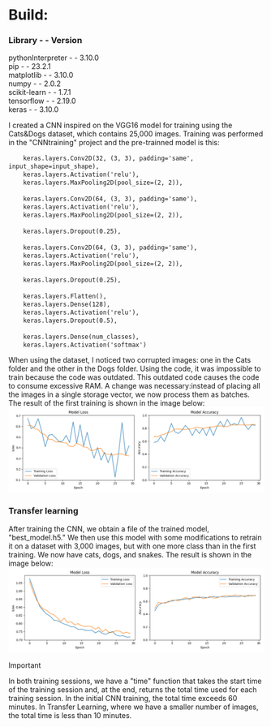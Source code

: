 # Build:

### Library - - Version ###

pythonInterpreter - - 3.10.0<br/>
pip - - 23.2.1<br/>
matplotlib - - 3.10.0<br/>
numpy - - 2.0.2<br/>
scikit-learn - - 1.7.1<br/>
tensorflow - - 2.19.0<br/>
keras - - 3.10.0<br/>


I created a CNN inspired on the VGG16 model for training using the Cats&Dogs dataset, which contains 25,000 images. Training was performed in the "CNNtraining" project
and the pre-trainned model is this:

````
    keras.layers.Conv2D(32, (3, 3), padding='same', input_shape=input_shape),
    keras.layers.Activation('relu'),
    keras.layers.MaxPooling2D(pool_size=(2, 2)),

    keras.layers.Conv2D(64, (3, 3), padding='same'),
    keras.layers.Activation('relu'),
    keras.layers.MaxPooling2D(pool_size=(2, 2)),

    keras.layers.Dropout(0.25),

    keras.layers.Conv2D(64, (3, 3), padding='same'),
    keras.layers.Activation('relu'),
    keras.layers.MaxPooling2D(pool_size=(2, 2)),

    keras.layers.Dropout(0.25),

    keras.layers.Flatten(),
    keras.layers.Dense(128),
    keras.layers.Activation('relu'),
    keras.layers.Dropout(0.5),

    keras.layers.Dense(num_classes),
    keras.layers.Activation('softmax')
````

When using the dataset, I noticed two corrupted images: one in the Cats folder and the other in the Dogs folder.
Using the code, it was impossible to train because the code was outdated. This outdated code causes
the code to consume excessive RAM.
A change was necessary: ​​instead of placing all the images in a single storage vector, we now process them as batches.
The result of the first training is shown in the image below:
![Final result of CNN trainning](/history_plot.png)

### Transfer learning ###
After training the CNN, we obtain a file of the trained model, "best_model.h5." We then use this model with some modifications to retrain it on a dataset with 3,000 images, but with one more class than in the first training. We now have cats,
dogs, and snakes.
The result is shown in the image below:
![Final result of Transfer Learning](/training_history.png)

>[!Important]
>In both training sessions, we have a "time" function that takes the start time of the training session and, at the end, returns the total time used for each training session.
>In the initial CNN training, the total time exceeds 60 minutes. In Transfer Learning, where we have a smaller number of images, the total time is less than 10 minutes.
